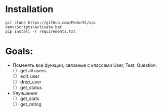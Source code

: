 # Installation
```
git clone https://github.com/Fedor51/api
venv\Scripts\activate.bat
pip install -r requirements.txt
```
# Goals:  
* Поменять все функции, связаные с классами User, Test, Question: 
    - [ ] get all users
    - [ ] edit_user 
    - [ ] drop_user
    - [ ] get_status
* Улучшения
    - [ ] get_stats
    - [ ] get_rating
